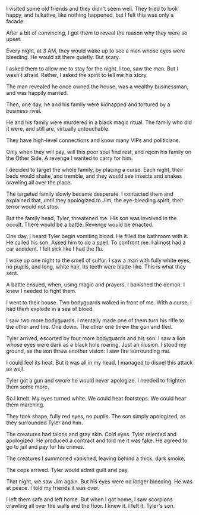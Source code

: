 I visited some old friends and they didn't seem well. They tried to look happy, and talkative, like nothing happened, but I felt this was only a facade. 

After a bit of convincing, I got them to reveal the reason why they were so upset.

Every night, at 3 AM, they would wake up to see a man whose eyes were bleeding. He would sit there quietly. But scary. 

I asked them to allow me to stay for the night. I too, saw the man. But I wasn't afraid. Rather, I asked the spirit to tell me his story.

The man revealed he once owned the house, was a wealthy businessman, and was happily married. 

Then, one day, he and his family were kidnapped and tortured by a business rival.

He and his family were murdered in a black magic ritual. The family who did it were, and still are, virtually untouchable.

They have high-level connections and know many VIPs and politicians.

Only when they will pay, will this poor soul find rest, and rejoin his family on the Other Side. A revenge I wanted to carry for him.

I decided to target the whole family, by placing a curse. Each night, their beds would shake, and tremble, and they would see insects and snakes crawling all over the place.

The targeted family slowly became desperate. I contacted them and explained that, until they apologized to Jim, the eye-bleeding spirit, their terror would not stop.

But the family head, Tyler, threatened me. His son was involved in the occult. There would be a battle. Revenge would be enacted. 

One day, I heard Tyler begin vomiting blood. He filled the bathroom with it. He called his son. Asked him to do a spell. To confront me. I almost had a car accident. I felt sick like I had the flu.

I woke up one night to the smell of sulfur. I saw a man with fully white eyes, no pupils, and long, white hair. Its teeth were blade-like. This is what they sent. 

A battle ensued, when, using magic and prayers, I banished the demon. I knew I needed to fight them. 

I went to their house. Two bodyguards walked in front of me. With a curse, I had them explode in a sea of blood.

I saw two more bodyguards. I mentally made one of them turn his rifle to the other and fire. One down. The other one threw the gun and fled.

Tyler arrived, escorted by four more bodyguards and his son. I saw a lion whose eyes were dark as a black hole roaring. Just an illusion. I stood my ground, as the son threw another vision: I saw fire surrounding me.

I could feel its heat. But it was all in my head. I managed to dispel this attack as well. 

Tyler got a gun and swore he would never apologize. I needed to frighten them some more.

So I knelt. My eyes turned white. We could hear footsteps. We could hear them marching. 

They took shape, fully red eyes, no pupils. The son simply apologized, as they surrounded Tyler and him.

The creatures had talons and gray skin. Cold eyes. Tyler relented and apologized. He produced a contract and told me it was fake. He agreed to go to jail and pay for his crimes.

The creatures I summoned vanished, leaving behind a thick, dark smoke.

The cops arrived. Tyler would admit guilt and pay.

That night, we saw Jim again. But his eyes were no longer bleeding. He was at peace. I told my friends it was over.

I left them safe and left home. But when I got home, I saw scorpions crawling all over the walls and the floor. I knew it. I felt it. Tyler's son.